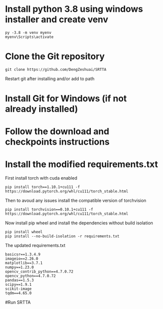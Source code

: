 # Install python 3.8 using windows installer and create venv

```
py -3.8 -m venv myenv
myenv\Scripts\activate
```
# Clone the Git repository

```
git clone https://github.com/DengZeshuai/SRTTA
```
Restart git after installing and/or add to path 

# Install Git for Windows (if not already installed)

# Follow the download and checkpoints instructions

# Install the modified requirements.txt
First install torch with cuda enabled
```
pip install torch==1.10.1+cu111 -f https://download.pytorch.org/whl/cu111/torch_stable.html
```

Then to avoud any issues install the compatible version of torchvision
```
pip install torchvision==0.10.1+cu111 -f https://download.pytorch.org/whl/cu111/torch_stable.html
```

Now install pip wheel and install the dependencies without build isolation
```
pip install wheel
pip install --no-build-isolation -r requirements.txt
```

The updated requirements.txt
```
basicsr==1.3.4.9
imageio==2.26.0
matplotlib==3.7.1
numpy==1.23.0
opencv_contrib_python==4.7.0.72
opencv_python==4.7.0.72
pandas==1.5.3
scipy==1.9.1
scikit-image
tqdm==4.65.0
```

#Run SRTTA 

